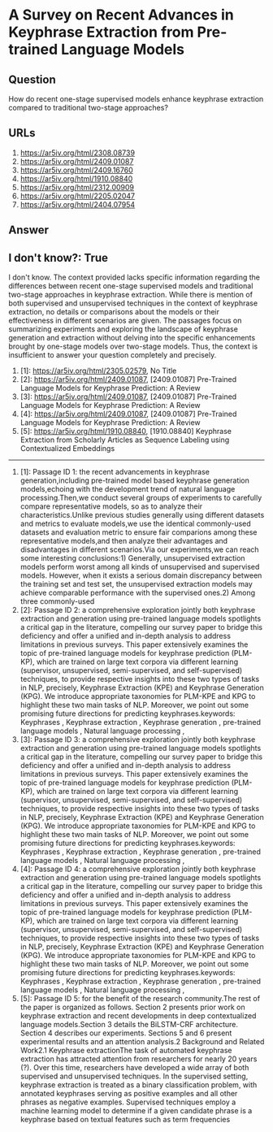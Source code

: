 # A Survey on Recent Advances in Keyphrase Extraction from Pre-trained Language Models

## Question

How do recent one-stage supervised models enhance keyphrase extraction compared to traditional two-stage approaches?

## URLs

1. https://ar5iv.org/html/2308.08739
2. https://ar5iv.org/html/2409.01087
3. https://ar5iv.org/html/2409.16760
4. https://ar5iv.org/html/1910.08840
5. https://ar5iv.org/html/2312.00909
6. https://ar5iv.org/html/2205.02047
7. https://ar5iv.org/html/2404.07954

## Answer

## I don't know?: True

I don't know. The context provided lacks specific information regarding the differences between recent one-stage supervised models and traditional two-stage approaches in keyphrase extraction. While there is mention of both supervised and unsupervised techniques in the context of keyphrase extraction, no details or comparisons about the models or their effectiveness in different scenarios are given. The passages focus on summarizing experiments and exploring the landscape of keyphrase generation and extraction without delving into the specific enhancements brought by one-stage models over two-stage models. Thus, the context is insufficient to answer your question completely and precisely.

1. [1]:  https://ar5iv.org/html/2305.02579, No Title
2. [2]:  https://ar5iv.org/html/2409.01087, [2409.01087] Pre-Trained Language Models for Keyphrase Prediction: A Review
3. [3]:  https://ar5iv.org/html/2409.01087, [2409.01087] Pre-Trained Language Models for Keyphrase Prediction: A Review
4. [4]:  https://ar5iv.org/html/2409.01087, [2409.01087] Pre-Trained Language Models for Keyphrase Prediction: A Review
5. [5]:  https://ar5iv.org/html/1910.08840, [1910.08840] Keyphrase Extraction from Scholarly Articles as Sequence Labeling using Contextualized Embeddings
---
1. [1]:  Passage ID 1: the recent advancements in keyphrase generation,including pre-trained model based keyphrase generation models,echoing with the development trend of natural language processing.Then,we conduct several groups of experiments to carefully compare representative models, so as to analyze their characteristics.Unlike previous studies generally using different datasets and metrics to evaluate models,we use the identical commonly-used datasets and evaluation metric to ensure fair comparions among these representative models,and then analyze their advantages and disadvantages in different scenarios.Via our experiments,we can reach some interesting conclusions:1) Generally, unsupervised extraction models perform worst among all kinds of unsupervised and supervised models. However, when it exists a serious domain discrepancy between the training set and test set, the unsupervised extraction models may achieve comparable performance with the supervised ones.2) Among three commonly-used
2. [2]:  Passage ID 2: a comprehensive exploration jointly both keyphrase extraction and generation using pre-trained language models spotlights a critical gap in the literature, compelling our survey paper to bridge this deficiency and offer a unified and in-depth analysis to address limitations in previous surveys. This paper extensively examines the topic of pre-trained language models for keyphrase prediction (PLM-KP), which are trained on large text corpora via different learning (supervisor, unsupervised, semi-supervised, and self-supervised) techniques, to provide respective insights into these two types of tasks in NLP, precisely, Keyphrase Extraction (KPE) and Keyphrase Generation (KPG). We introduce appropriate taxonomies for PLM-KPE and KPG to highlight these two main tasks of NLP. Moreover, we point out some promising future directions for predicting keyphrases.keywords: Keyphrases , Keyphrase extraction , Keyphrase generation , pre-trained language models , Natural language processing ,
3. [3]:  Passage ID 3: a comprehensive exploration jointly both keyphrase extraction and generation using pre-trained language models spotlights a critical gap in the literature, compelling our survey paper to bridge this deficiency and offer a unified and in-depth analysis to address limitations in previous surveys. This paper extensively examines the topic of pre-trained language models for keyphrase prediction (PLM-KP), which are trained on large text corpora via different learning (supervisor, unsupervised, semi-supervised, and self-supervised) techniques, to provide respective insights into these two types of tasks in NLP, precisely, Keyphrase Extraction (KPE) and Keyphrase Generation (KPG). We introduce appropriate taxonomies for PLM-KPE and KPG to highlight these two main tasks of NLP. Moreover, we point out some promising future directions for predicting keyphrases.keywords: Keyphrases , Keyphrase extraction , Keyphrase generation , pre-trained language models , Natural language processing ,
4. [4]:  Passage ID 4: a comprehensive exploration jointly both keyphrase extraction and generation using pre-trained language models spotlights a critical gap in the literature, compelling our survey paper to bridge this deficiency and offer a unified and in-depth analysis to address limitations in previous surveys. This paper extensively examines the topic of pre-trained language models for keyphrase prediction (PLM-KP), which are trained on large text corpora via different learning (supervisor, unsupervised, semi-supervised, and self-supervised) techniques, to provide respective insights into these two types of tasks in NLP, precisely, Keyphrase Extraction (KPE) and Keyphrase Generation (KPG). We introduce appropriate taxonomies for PLM-KPE and KPG to highlight these two main tasks of NLP. Moreover, we point out some promising future directions for predicting keyphrases.keywords: Keyphrases , Keyphrase extraction , Keyphrase generation , pre-trained language models , Natural language processing ,
5. [5]:  Passage ID 5: for the benefit of the research community.The rest of the paper is organized as follows. Section 2 presents prior work on keyphrase extraction and recent developments in deep contextualized language models.Section 3 details the BiLSTM-CRF architecture. Section 4 describes our experiments. Sections 5 and 6 present experimental results and an attention analysis.2 Background and Related Work2.1 Keyphrase extractionThe task of automated keyphrase extraction has attracted attention from researchers for nearly 20 years (?). Over this time, researchers have developed a wide array of both supervised and unsupervised techniques. In the supervised setting, keyphrase extraction is treated as a binary classification problem, with annotated keyphrases serving as positive examples and all other phrases as negative examples. Supervised techniques employ a machine learning model to determine if a given candidate phrase is a keyphrase based on textual features such as term frequencies